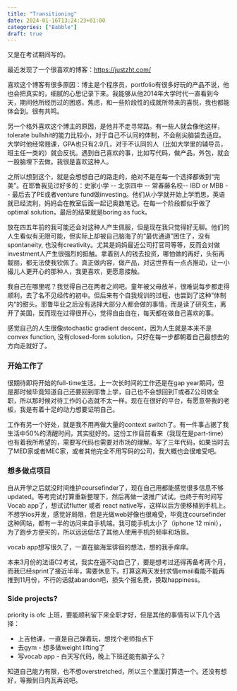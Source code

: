 ```yaml
---
title: "Transitioning"
date: 2024-01-16T13:24:23+01:00
categories: ["Babble"]
draft: true
---
```


又是在考试期间写的。

最近发现了一个很喜欢的博客：https://justzht.com/

喜欢这个博客有很多原因：博主是个程序员，portfolio有很多好玩的产品不说，他也会把真实的，细腻的心思记录下来。我能够从他2014年大学时代一直看到今天，期间他所经历过的困惑，焦虑，和一些阶段性的成就所带来的喜悦，我也都能体会到。很有共鸣。

另一个格外喜欢这个博主的原因，是他并不走寻常路。有一些人就会像他这样，tolerate bullshit的能力比较小，对于自己不认同的体制，不会削尖脑袋去适应。大学时他经常翘课，GPA也只有2.9几，对于不认同的人（比如大学里的辅导员，班主任一类的）就会反抗。遇到自己喜欢的事，比如写代码，做产品，外包，就会一股脑埋下去做。我很是喜欢这种人。

之所以想到这个，就是会想想自己的路走的，绝对不是在每一个选择都做到“完美”。在耶鲁我见过好多的：史家小学 -- 北京四中 -- 常春藤名校-- IBD or MBB -- 最后去了PE或者venture fund做investing。他们从小学就开始上学而思，英语就已经流利，妈妈会在教室后面一起记奥数笔记。在每一个阶段都似乎做了optimal solution，最后的结果就是boring as fuck。

放在四五年前的我可能还会对这种人产生佩服，但是现在我只觉得好无聊。他们的人生看似有无限可能，但实际上却被自己脑海了的“最优通道”困住了，没有spontaneity, 也没有creativity。尤其是妈妈最近公司打官司等等，反而会对做investment人产生很强烈的抵触。拿着别人的钱去投资，哪怕做的再好，头衔再靓丽，都无法使我钦佩了。真正做内容，做产品，对这世界有一点点推动，让一小撮儿人更开心的那种人，我更喜欢，更愿意接触。

我自己在哪里呢？我觉得自己在两者之间吧。童年被父母放羊，很难说每步都走得顺利，去了名不见经传的初中。但后来有个自我规训的过程，也尝到了这种”体制内“的甜头。耶鲁毕业之后没有选择大部分人都会做的事情，而是读了研究生，离开了美国，反而现在过得很开心，觉得自由自在，每天都在做自己喜欢的事。

感觉自己的人生很像stochastic gradient descent，因为人生就是本来不是convex function, 没有closed-form solution，只好在每一步都朝着自己最想去的方向走就好了。

### 开始工作了

很期待即将开始的full-time生活。上一次长时间的工作还是在gap year期间，但是那时候毕竟知道自己还要回到耶鲁上学，自己也不会想回到T或者Z公司做全职，所以那时候对待工作的心态就不太一样。现在在很好的平台，有愿意带我的老板，我是有着十足的动力想要证明自己。

工作有另一个好处，就是我不用再做大量的context switch了。有一件事占据了我生活中50%的清醒时间，其实挺好的。这份工作目前看来（我现在是part-time）也有着我所希望的，需要写代码也需要对市场的理解。写了三年代码，如果当时去了MED家或者MEC家，或者其他完全不用写码的公司，我大概也会很难受吧。

### 想多做点项目
自从开学之后就没时间维护coursefinder了，现在自己用都能感觉很多信息不够updated。等考完试打算重新整理下，然后再做一波推广试试。也终于有时间写Vocab app了，想试试flutter 或者 react native写，这样以后方便移植到手机上。不想学ios开发，感觉好局限，但是光做web好像也很难受，毕竟连coursefinder这种网站，都有一半的访问来自手机端。我可能手机太小了（iphone 12 mini），为了跑步方便买的，所以远远低估了其他人使用手机的频率和场景。

vocab app想写很久了，一直在脑海里徘徊的想法，想的我手痒痒。

本来3月份的法语C2考试，我实在逼不动自己了，要是想考过还得再备考两个月，而我已经sprint了接近半年，需要休息下。打算这两天发封求情email看能不能再推到11月份，不行的话就abandon吧，损失个报名费，换取happiness。


### Side projects? 
priority is ofc 上班，要能顺利留下来全职才好，但是其他的事情有以下几个选择：

- 上吉他课，一直是自己弹着玩，想找个老师指点下
- 去gym - 想多做weight lifting了
- 写vocab app - 白天写代码，晚上下班还能有脑子么？

知道自己能力有限，也不想overstretched，所以三个里面打算选一个。还没有想好，等搬到日内瓦再说吧。







